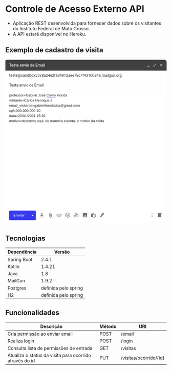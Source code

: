 # Controle de Acesso Externo API
* Aplicação REST desenvolvida para fornecer dados sobre os visitantes do Instituto Federal de Mato Grosso.
* A API estará disponível no Heroku.

## Exemplo de cadastro de visita
![email](images/email-form-new.png)

## Tecnologias

| Dependência   | Versão               |
|---------------|----------------------|
| Spring Boot   | 2.4.1                |
| Kotlin        | 1.4.21               |
| Java          | 1.8                  |
| MailGun       | 1.9.2                |
| Postgres      | definida pelo spring | 
| H2            | definida pelo spring |

## Funcionalidades

| Descrição                                               | Método | URI                    |
|---------------------------------------------------------|--------|------------------------|
| Cria permissão ao enviar email                          | POST   | /email                 |
| Realiza login                                           | POST   | /login                 |
| Consulta lista de permissões de entrada                 | GET    | /visitas               |
| Atualiza o status da visita para ocorrido através do id | PUT    | /visitas/ocorrido/{id} |